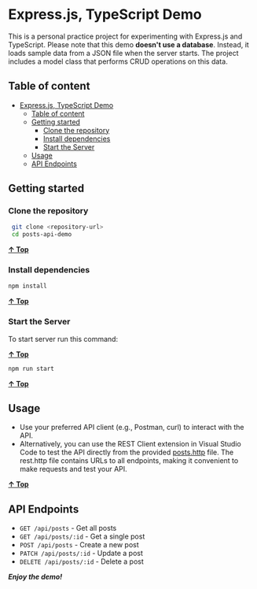 # Express.js, TypeScript Demo

This is a personal practice project for experimenting with Express.js and TypeScript. Please note that this demo **doesn't use a database**. Instead, it loads sample data from a JSON file when the server starts. The project includes a model class that performs CRUD operations on this data.

## Table of content

<!-- TOC -->

- [Express.js, TypeScript Demo](#expressjs-typescript-demo)
  - [Table of content](#table-of-content)
  - [Getting started](#getting-started)
    - [Clone the repository](#clone-the-repository)
    - [Install dependencies](#install-dependencies)
    - [Start the Server](#start-the-server)
  - [Usage](#usage)
  - [API Endpoints](#api-endpoints)

<!-- /TOC -->

## Getting started

### Clone the repository

```bash
 git clone <repository-url>
 cd posts-api-demo
```

**[&uarr; Top](#table-of-content)**

### Install dependencies

```bash
npm install
```

**[&uarr; Top](#table-of-content)**

### Start the Server

To start server run this command:

**[&uarr; Top](#table-of-content)**

```bash
npm run start
```

**[&uarr; Top](#table-of-content)**

## Usage

- Use your preferred API client (e.g., Postman, curl) to interact with the API.
- Alternatively, you can use the REST Client extension in Visual Studio Code to test the API directly from the provided [posts.http](./http/posts.http) file. The rest.http file contains URLs to all endpoints, making it convenient to make requests and test your API.

**[&uarr; Top](#table-of-content)**

## API Endpoints

- `GET /api/posts` - Get all posts
- `GET /api/posts/:id` - Get a single post
- `POST /api/posts` - Create a new post
- `PATCH /api/posts/:id` - Update a post
- `DELETE /api/posts/:id` - Delete a post

**_Enjoy the demo!_**
